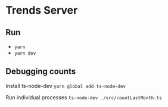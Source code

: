 # Trends Server

## Run

- `yarn`
- `yarn dev`

## Debugging counts

Install ts-node-dev `yarn global add ts-node-dev`

Run individual processes `ts-node-dev ./src/countLastMonth.ts`
